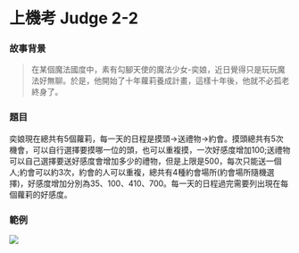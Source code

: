 # 上機考 Judge 2-2
### 故事背景
>在某個魔法國度中，素有勾腳天使的魔法少女-奕娘，近日覺得只是玩玩魔法好無聊。於是，他開始了十年蘿莉養成計畫，這樣十年後，他就不必孤老終身了。

### 題目
奕娘現在總共有5個蘿莉，每一天的日程是摸頭→送禮物→約會。摸頭總共有5次機會，可以自行選擇要摸哪一位的頭，也可以重複摸，一次好感度增加100;送禮物可以自己選擇要送好感度會增加多少的禮物，但是上限是500，每次只能送一個人;約會可以約3次，約會的人可以重複，總共有4種約會場所(約會場所隨機選擇)，好感度增加分別為35、100、410、700。每一天的日程過完需要列出現在每個蘿莉的好感度。

### 範例
![](http://i.imgur.com/gUSTkaW.jpg)

